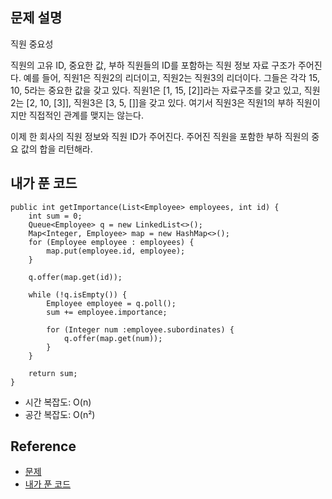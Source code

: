## 문제 설명
직원 중요성

직원의 고유 ID, 중요한 값, 부하 직원들의 ID를 포함하는 직원 정보 자료 구조가 주어진다.
예를 들어, 직원1은 직원2의 리더이고, 직원2는 직원3의 리더이다. 그들은 각각 15, 10, 5라는 중요한 값을 갖고 있다. 직원1은 [1, 15, [2]]라는 자료구조를 갖고 있고, 직원2는 [2, 10, [3]], 직원3은 [3, 5, []]을 갖고 있다. 여기서 직원3은 직원1의 부하 직원이지만 직접적인 관계를 맺지는 않는다.

이제 한 회사의 직원 정보와 직원 ID가 주어진다. 주어진 직원을 포함한 부하 직원의 중요 값의 합을 리턴해라.

## 내가 푼 코드
```
public int getImportance(List<Employee> employees, int id) {
    int sum = 0;
    Queue<Employee> q = new LinkedList<>();
    Map<Integer, Employee> map = new HashMap<>();
    for (Employee employee : employees) {
        map.put(employee.id, employee);
    }
    
    q.offer(map.get(id));
    
    while (!q.isEmpty()) {
        Employee employee = q.poll();
        sum += employee.importance;
        
        for (Integer num :employee.subordinates) {
            q.offer(map.get(num));
        }
    }
    
    return sum;
}
```
* 시간 복잡도: O(n)
* 공간 복잡도: O(n²)

## Reference
* [문제](https://leetcode.com/problems/employee-importance/)
* [내가 푼 코드](https://github.com/smpark1020/leetcode-practice/blob/master/src/leetcode/bfs/Q690.java)